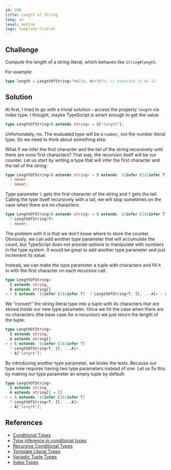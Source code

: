 ```yaml
---
id: 298
title: Length of String
lang: en
level: medium
tags: template-literal
---
```


## Challenge

Compute the length of a string literal, which behaves like `String#length`.

For example:

```typescript
type length = LengthOfString<"Hello, World">; // expected to be 12
```

## Solution

At first, I tried to go with a trivial solution - access the property `length` via index type.
I thought, maybe TypeScript is smart enough to get the value:

```typescript
type LengthOfString<S extends string> = S["length"];
```

Unfortunately, no.
The evaluated type will be a `number`, not the number literal type.
So we need to think about something else.

What if we infer the first character and the tail of the string recursively until there are none first characters?
That way, the recursion itself will be our counter.
Let us start by writing a type that will infer the first character and the tail of the string:

```typescript
type LengthOfString<S extends string> = S extends `${infer C}${infer T}`
  ? never
  : never;
```

Type parameter `C` gets the first character of the string and `T` gets the tail.
Calling the type itself recursively with a tail, we will stop sometimes on the case when there are no characters:

```typescript
type LengthOfString<S extends string> = S extends `${infer C}${infer T}`
  ? LengthOfString<T>
  : never;
```

The problem with it is that we don’t know where to store the counter.
Obviously, we can add another type parameter that will accumulate the count, but TypeScript does not provide options to manipulate with numbers in the type system.
It would be great to add another type parameter and just increment its value.

Instead, we can make the type parameter a tuple with characters and fill it in with the first character on each recursive call:

```typescript
type LengthOfString<
  S extends string,
  A extends string[]
> = S extends `${infer C}${infer T}` ? LengthOfString<T, [C, ...A]> : never;
```

We “convert” the string literal type into a tuple with its characters that are stored inside our new type parameter.
Once we hit the case when there are no characters (the base case for a recursion) we just return the length of the tuple:

```typescript
type LengthOfString<
  S extends string,
  A extends string[]
> = S extends `${infer C}${infer T}`
  ? LengthOfString<T, [C, ...A]>
  : A["length"];
```

By introducing another type parameter, we broke the tests.
Because our type now requires having two type parameters instead of one.
Let us fix this by making our type parameter an empty tuple by default:

```typescript
type LengthOfString<
  S extends string,
  A extends string[] = []
> = S extends `${infer C}${infer T}`
  ? LengthOfString<T, [C, ...A]>
  : A["length"];
```

## References

- [Conditional Types](https://www.typescriptlang.org/docs/handbook/2/conditional-types.html)
- [Type inference in conditional types](https://www.typescriptlang.org/docs/handbook/2/conditional-types.html#inferring-within-conditional-types)
- [Recursive Conditional Types](https://www.typescriptlang.org/docs/handbook/release-notes/typescript-4-1.html#recursive-conditional-types)
- [Template Literal Types](https://www.typescriptlang.org/docs/handbook/release-notes/typescript-4-1.html#template-literal-types)
- [Variadic Tuple Types](https://www.typescriptlang.org/docs/handbook/release-notes/typescript-4-0.html#variadic-tuple-types)
- [Index Types](https://www.typescriptlang.org/docs/handbook/2/indexed-access-types.html)
